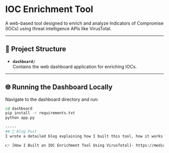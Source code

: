 # IOC Enrichment Tool

A web-based tool designed to enrich and analyze Indicators of Compromise (IOCs) using threat intelligence APIs like VirusTotal.

---

## 📁 Project Structure

- **`dashboard/`**  
  Contains the web dashboard application for enriching IOCs.

---

## 🌐 Running the Dashboard Locally

Navigate to the dashboard directory and run:

```bash
cd dashboard
pip install -r requirements.txt
python app.py

-----
## 📖 Blog Post
I wrote a detailed blog explaining how I built this tool, how it works, and how you can use it.

👉 [How I Built an IOC Enrichment Tool Using VirusTotal]- https://medium.com/@aaronpaulose.n



